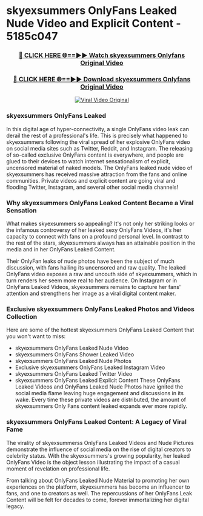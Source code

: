 # skyexsummers OnlyFans Leaked Nude Video and Explicit Content - 5185c047

<div align="center">

### [🔴 CLICK HERE 🌐==►► Watch skyexsummers Onlyfans Original Video](https://aff.leakpic.com/?utm_medium=9dac6e3e92780789e695eb65dc45befdb20081c8&utm_campaign=Link_for_leakpic_com)

### [🔴 CLICK HERE 🌐==►► Download skyexsummers Onlyfans Original Video](https://aff.leakpic.com/?utm_medium=9dac6e3e92780789e695eb65dc45befdb20081c8&utm_campaign=Link_for_leakpic_com)

[![Viral Video Original](https://i.ibb.co.com/xMMVF88/686577567.gif)](https://aff.leakpic.com/?utm_medium=9dac6e3e92780789e695eb65dc45befdb20081c8&utm_campaign=Link_for_leakpic_com)

</div>

### skyexsummers OnlyFans Leaked
In this digital age of hyper-connectivity, a single OnlyFans video leak can derail the rest of a professional's life. This is precisely what happened to skyexsummers following the viral spread of her explosive OnlyFans video on social media sites such as Twitter, Reddit, and Instagram. The releasing of so-called exclusive OnlyFans content is everywhere, and people are glued to their devices to watch internet sensationalism of explicit, uncensored material of naked models. 
The OnlyFans leaked nude video of skyexsummers has received massive attraction from the fans and online communities. Private videos and explicit content are going viral and flooding Twitter, Instagram, and several other social media channels!

### Why skyexsummers OnlyFans Leaked Content Became a Viral Sensation
What makes skyexsummers so appealing? It's not only her striking looks or the infamous controversy of her leaked sexy OnlyFans Videos, it's her capacity to connect with fans on a profound personal level. In contrast to the rest of the stars, skyexsummers always has an attainable position in the media and in her OnlyFans Leaked Content.

Their OnlyFan leaks of nude photos have been the subject of much discussion, with fans hailing its uncensored and raw quality. The leaked OnlyFans video exposes a raw and uncouth side of skyexsummers, which in turn renders her seem more real to her audience. On Instagram or in OnlyFans Leaked Videos, skyexsummers remains to capture her fans' attention and strengthens her image as a viral digital content maker.

### Exclusive skyexsummers OnlyFans Leaked Photos and Videos Collection
Here are some of the hottest skyexsummers OnlyFans Leaked Content that you won't want to miss:
- skyexsummers OnlyFans Leaked Nude Video
- skyexsummers OnlyFans Shower Leaked Video
- skyexsummers OnlyFans Leaked Nude Photos
- Exclusive skyexsummers OnlyFans Leaked Instagram Video
- skyexsummers OnlyFans Leaked Twitter Video
- skyexsummers OnlyFans Leaked Explicit Content
These OnlyFans Leaked Videos and OnlyFans Leaked Nude Photos have ignited the social media flame leaving huge engagement and discussions in its wake. Every time these private videos are distributed, the amount of skyexsummers Only Fans content leaked expands ever more rapidly.

### skyexsummers OnlyFans Leaked Content: A Legacy of Viral Fame
The virality of skyexsummerss OnlyFans Leaked Videos and Nude Pictures demonstrate the influence of social media on the rise of digital creators to celebrity status. With the skyexsummers's growing popularity, her leaked OnlyFans Video is the object lesson illustrating the impact of a casual moment of revelation on professional life.

From talking about OnlyFans Leaked Nude Material to promoting her own experiences on the platform, skyexsummers has become an influencer to fans, and one to creators as well. The repercussions of her OnlyFans Leak Content will be felt for decades to come, forever immortalizing her digital legacy.
